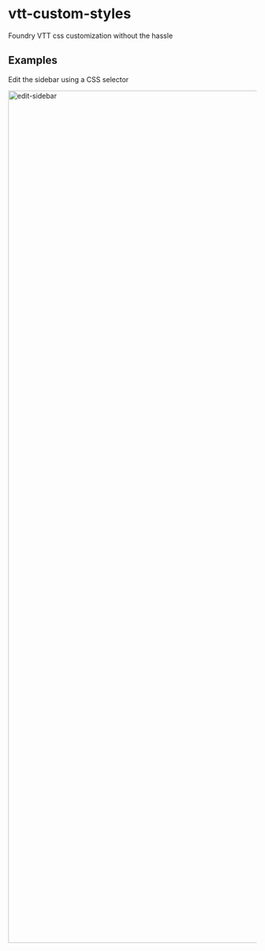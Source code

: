 # vtt-custom-styles

Foundry VTT css customization without the hassle

## Examples

Edit the sidebar using a CSS selector

<img width="1728" alt="edit-sidebar" src="https://user-images.githubusercontent.com/18631945/233874579-a3c6485f-ee00-4444-92c4-5f00d8be02fd.png">
